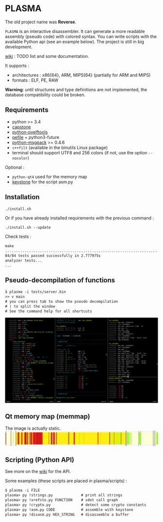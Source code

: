 PLASMA
======

The old project name was **Reverse**.

`PLASMA` is an interactive disassembler. It can generate a more readable
assembly (pseudo code) with colored syntax. You can write scripts with the
available Python api (see an example below). The project is still in big development.

[wiki](https://github.com/joelpx/plasma/wiki) : TODO list and some documentation.

It supports :
* architectures : x86{64}, ARM, MIPS{64} (partially for ARM and MIPS)
* formats : ELF, PE, RAW


**Warning**: until structures and type definitions are not implemented, the
database compatibility could be broken.


## Requirements

* python >= 3.4
* [capstone](https://github.com/aquynh/capstone)
* [python-pyelftools](https://github.com/eliben/pyelftools)
* [pefile](https://github.com/erocarrera/pefile) + python3-future
* [python-msgpack](https://github.com/msgpack/msgpack-python) >= 0.4.6
* `c++filt` (available in the binutils Linux package)
* terminal should support UTF8 and 256 colors (if not, use the option `--nocolor`)

Optional :
* `python-qt4` used for the memory map
* [keystone](https://github.com/keystone-engine/keystone) for the script asm.py



## Installation

    ./install.sh

Or if you have already installed requirements with the previous command :

    ./install.sh --update

Check tests :

    make
    ....................................................................................
    84/84 tests passed successfully in 2.777975s
    analyzer tests...
    ...


## Pseudo-decompilation of functions

    $ plasma -i tests/server.bin
    >> v main
    # you can press tab to show the pseudo decompilation
    # | to split the window
    # See the command help for all shortcuts

![plasma](/images/visual.png?raw=true)

## Qt memory map (memmap)

The image is actually static.
![plasma](/images/qt_memory.png?raw=true)


## Scripting (Python API)

See more on the [wiki](https://github.com/joelpx/plasma/wiki/api) for the API.

Some examples (these scripts are placed in plasma/scripts) :

    $ plasma -i FILE
    plasma> py !strings.py             # print all strings
    plasma> py !xrefsto.py FUNCTION    # xdot call graph
    plasma> py !crypto.py              # detect some crypto constants
    plasma> py !asm.py CODE            # assemble with keystone
    plasma> py !disasm.py HEX_STRING   # disassemble a buffer
